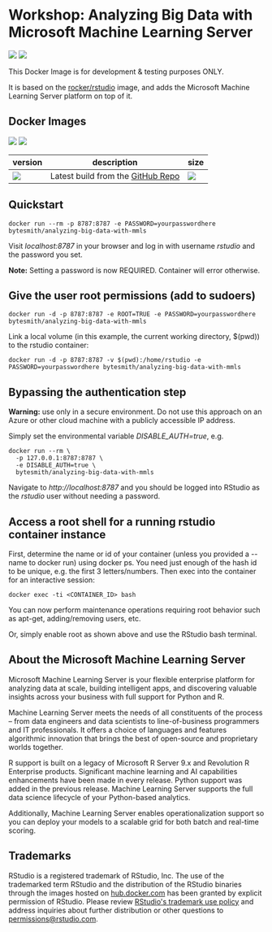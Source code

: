 # Workshop: Analyzing Big Data with Microsoft Machine Learning Server

[![](https://img.shields.io/github/license/SaschaDittmann/docker-images-AnalyzingBigDataWithMMLS.svg)](https://github.com/SaschaDittmann/docker-images-AnalyzingBigDataWithMMLS)
[![](https://img.shields.io/github/tag/SaschaDittmann/docker-images-AnalyzingBigDataWithMMLS.svg)](hhttps://github.com/SaschaDittmann/docker-images-AnalyzingBigDataWithMMLS)

This Docker Image is for development & testing purposes ONLY.

It is based on the [rocker/rstudio](https://hub.docker.com/r/rocker/rstudio-stable/) image, and adds the Microsoft Machine Learning Server platform on top of it.

## Docker Images

[![](https://img.shields.io/docker/pulls/bytesmith/analyzing-big-data-with-mmls.svg)](https://hub.docker.com/r/bytesmith/analyzing-big-data-with-mmls)
[![](https://img.shields.io/docker/automated/bytesmith/analyzing-big-data-with-mmls.svg)](https://hub.docker.com/r/bytesmith/analyzing-big-data-with-mmls/builds)

version          | description                               | size 
---------------- | ----------------------------------------- | ------
[![](https://images.microbadger.com/badges/version/bytesmith/analyzing-big-data-with-mmls.svg)](https://hub.docker.com/r/bytesmith/analyzing-big-data-with-mmls) | Latest build from the [GitHub Repo](https://github.com/SaschaDittmann/docker-images-AnalyzingBigDataWithMMLS) | [![](https://images.microbadger.com/badges/image/bytesmith/analyzing-big-data-with-mmls.svg)](https://microbadger.com/images/bytesmith/analyzing-big-data-with-mmls)

## Quickstart
```
docker run --rm -p 8787:8787 -e PASSWORD=yourpasswordhere bytesmith/analyzing-big-data-with-mmls
```

Visit *localhost:8787* in your browser and log in with username *rstudio* and the password you set. 

**Note:** Setting a password is now REQUIRED. Container will error otherwise.

## Give the user root permissions (add to sudoers)
```
docker run -d -p 8787:8787 -e ROOT=TRUE -e PASSWORD=yourpasswordhere bytesmith/analyzing-big-data-with-mmls
```

Link a local volume (in this example, the current working directory, $(pwd)) to the rstudio container:

```
docker run -d -p 8787:8787 -v $(pwd):/home/rstudio -e PASSWORD=yourpasswordhere bytesmith/analyzing-big-data-with-mmls
```

## Bypassing the authentication step

**Warning:** use only in a secure environment. Do not use this approach on an
Azure or other cloud machine with a publicly accessible IP address.

Simply set the environmental variable *DISABLE_AUTH=true*, e.g.

```
docker run --rm \
  -p 127.0.0.1:8787:8787 \
  -e DISABLE_AUTH=true \
  bytesmith/analyzing-big-data-with-mmls
```

Navigate to *http://localhost:8787* and you should be logged into RStudio as
the *rstudio* user without needing a password.

## Access a root shell for a running rstudio container instance
First, determine the name or id of your container (unless you provided a --name to docker run) using docker ps. You need just enough of the hash id to be unique, e.g. the first 3 letters/numbers. Then exec into the container for an interactive session:

```
docker exec -ti <CONTAINER_ID> bash
```

You can now perform maintenance operations requiring root behavior such as apt-get, adding/removing users, etc.

Or, simply enable root as shown above and use the RStudio bash terminal.

## About the Microsoft Machine Learning Server

Microsoft Machine Learning Server is your flexible enterprise platform for analyzing data at scale, building intelligent apps, and discovering valuable insights across your business with full support for Python and R.

Machine Learning Server meets the needs of all constituents of the process – from data engineers and data scientists to line-of-business programmers and IT professionals. It offers a choice of languages and features algorithmic innovation that brings the best of open-source and proprietary worlds together.

R support is built on a legacy of Microsoft R Server 9.x and Revolution R Enterprise products. Significant machine learning and AI capabilities enhancements have been made in every release. Python support was added in the previous release. Machine Learning Server supports the full data science lifecycle of your Python-based analytics.

Additionally, Machine Learning Server enables operationalization support so you can deploy your models to a scalable grid for both batch and real-time scoring.

## Trademarks

RStudio is a registered trademark of RStudio, Inc.  The use of the trademarked term RStudio and the distribution of the RStudio binaries through the images hosted on [hub.docker.com](https://registry.hub.docker.com/) has been granted by explicit permission of RStudio.  Please review [RStudio's trademark use policy](http://www.rstudio.com/about/trademark/) and address inquiries about further distribution or other questions to [permissions@rstudio.com](mailto:permissions@rstudio.com).
